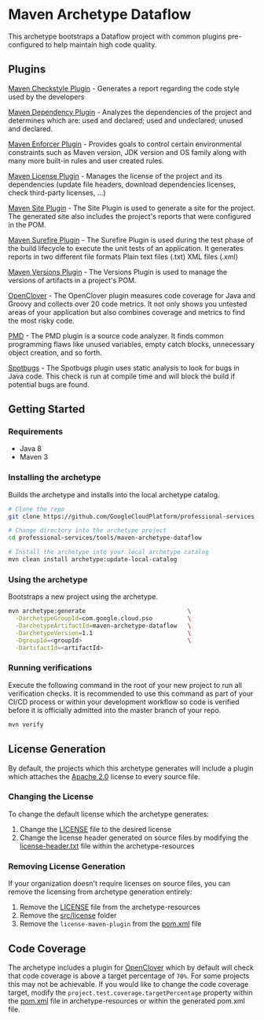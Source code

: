 # Maven Archetype Dataflow

This archetype bootstraps a Dataflow project with common plugins pre-configured
to help maintain high code quality.


## Plugins
[Maven Checkstyle Plugin](https://maven.apache.org/plugins/maven-checkstyle-plugin) - Generates a report
regarding the code style used by the developers

[Maven Dependency Plugin](https://maven.apache.org/plugins/maven-dependency-plugin) - Analyzes the
dependencies of the project and determines which are: used and declared; used and undeclared; unused
and declared.

[Maven Enforcer Plugin](https://maven.apache.org/enforcer/maven-enforcer-plugin) - Provides goals to
control certain environmental constraints such as Maven version, JDK version and OS family along with
many more built-in rules and user created rules.

[Maven License Plugin](https://www.mojohaus.org/license-maven-plugin/index.html) - Manages the license
of the project and its dependencies (update file headers, download dependencies licenses, check
third-party licenses, ...)

[Maven Site Plugin](https://maven.apache.org/plugins/maven-site-plugin) - The Site Plugin is used to
generate a site for the project. The generated site also includes the project's reports
that were configured in the POM.

[Maven Surefire Plugin](https://maven.apache.org/surefire/maven-surefire-plugin) - The Surefire Plugin is used
during the test phase of the build lifecycle to execute the unit tests of an application. It generates
reports in two different file formats Plain text files (.txt) XML files (.xml)

[Maven Versions Plugin](http://www.mojohaus.org/versions-maven-plugin) - The Versions Plugin is used to
manage the versions of artifacts in a project's POM.

[OpenClover](http://openclover.org/index) - The OpenClover plugin measures code coverage for Java and
Groovy and collects over 20 code metrics. It not only shows you untested areas of your application
but also combines coverage and metrics to find the most risky code.

[PMD](https://pmd.github.io) - The PMD plugin is a source code analyzer. It finds common programming
flaws like unused variables, empty catch blocks, unnecessary object creation, and so forth.

[Spotbugs](http://spotbugs.readthedocs.io/en/stable) - The Spotbugs plugin uses static
analysis to look for bugs in Java code. This check is run at compile time and will block the build if
potential bugs are found.


## Getting Started

### Requirements

* Java 8
* Maven 3

### Installing the archetype

Builds the archetype and installs into the local archetype catalog.
```sh
# Clone the repo
git clone https://github.com/GoogleCloudPlatform/professional-services.git

# Change directory into the archetype project
cd professional-services/tools/maven-archetype-dataflow

# Install the archetype into your local archetype catalog
mvn clean install archetype:update-local-catalog
```

### Using the archetype

Bootstraps a new project using the archetype.
```sh
mvn archetype:generate                             \
  -DarchetypeGroupId=com.google.cloud.pso          \
  -DarchetypeArtifactId=maven-archetype-dataflow   \
  -DarchetypeVersion=1.1                           \
  -DgroupId=<groupId>                              \
  -DartifactId=<artifactId>
```

### Running verifications

Execute the following command in the root of your new project to run all
verification checks. It is recommended to use this command as
part of your CI/CD process or within your development workflow so code is
verified before it is officially admitted into the master branch of your repo.
```sh
mvn verify
```


## License Generation

By default, the projects which this archetype generates will include a plugin
which attaches the [Apache 2.0](https://www.apache.org/licenses/LICENSE-2.0)
license to every source file.

### Changing the License

To change the default license which the archetype generates:

1. Change the [LICENSE](src/main/resources/archetype-resources/LICENSE) file to
the desired license
1. Change the license header generated on source files by modifying the
[license-header.txt](src/main/resources/archetype-resources/src/license/license-header.txt)
file within the archetype-resources

### Removing License Generation

If your organization doesn't require licenses on source files, you can remove
the licensing from archetype generation entirely:

1. Remove the [LICENSE](src/main/resources/archetype-resources/LICENSE) file
from the archetype-resources
1. Remove the [src/license](src/main/resources/archetype-resources/src/license)
folder
1. Remove the `license-maven-plugin` from the
[pom.xml](src/main/resources/archetype-resources/pom.xml) file


## Code Coverage

The archetype includes a plugin for [OpenClover](http://openclover.org/index)
which by default will check that code coverage is above a target percentage of
`70%`. For some projects this may not be achievable. If you would like to change
the code coverage target, modify the `project.test.coverage.targetPercentage`
property within the [pom.xml](src/main/resources/archetype-resources/pom.xml)
file in archetype-resources or within the generated pom.xml file.




